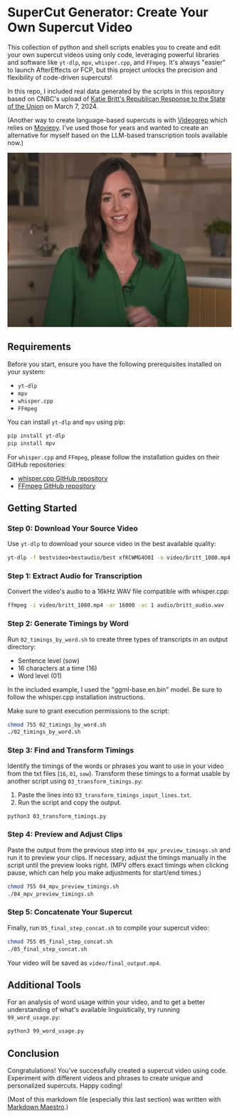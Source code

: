 # SuperCut Generator: Create Your Own Supercut Video

This collection of python and shell scripts enables you to create and edit your own supercut videos using only code, leveraging powerful libraries and software like `yt-dlp`, `mpv`, `whisper.cpp`, and `FFmpeg`. It's always "easier" to launch AfterEffects or FCP, but this project unlocks the precision and flexibility of code-driven supercuts!

In this repo, I included real data generated by the scripts in this repository based on CNBC's upload of [Katie Britt's Republican Response to the State of the Union](https://www.youtube.com/watch?v=xfKCWMG4O0I) on March 7, 2024.

(Another way to create language-based supercuts is with [Videogrep](https://github.com/antiboredom/videogrep) which relies on [Moviepy](https://zulko.github.io/moviepy/). I've used those for years and wanted to create an alternative for myself based on the LLM-based transcription tools available now.)

<a href="https://www.youtube.com/watch?v=h3QYCayLHtg">
	<img src="britt.png" alt="Britt's Republican Response" width="550" height="392"/>
</a>

## Requirements

Before you start, ensure you have the following prerequisites installed on your system:

- `yt-dlp`
- `mpv`
- `whisper.cpp`
- `FFmpeg`

You can install `yt-dlp` and `mpv` using pip:

```bash
pip install yt-dlp
pip install mpv
```

For `whisper.cpp` and `FFmpeg`, please follow the installation guides on their GitHub repositories:

- [whisper.cpp GitHub repository](https://github.com/ggerganov/whisper.cpp)
- [FFmpeg GitHub repository](https://github.com/FFmpeg/FFmpeg)

## Getting Started

### Step 0: Download Your Source Video

Use `yt-dlp` to download your source video in the best available quality:

```bash
yt-dlp -f bestvideo+bestaudio/best xfKCWMG4O0I -o video/britt_1080.mp4
```

### Step 1: Extract Audio for Transcription

Convert the video's audio to a 16kHz WAV file compatible with whisper.cpp:

```bash
ffmpeg -i video/britt_1080.mp4 -ar 16000 -ac 1 audio/britt_audio.wav
```

### Step 2: Generate Timings by Word

Run `02_timings_by_word.sh` to create three types of transcripts in an output directory:

- Sentence level (sow)
- 16 characters at a time (16)
- Word level (01)

In the included example, I used the "ggml-base.en.bin" model. Be sure to follow the whisper.cpp installation instructions.

Make sure to grant execution permissions to the script:

```bash
chmod 755 02_timings_by_word.sh
./02_timings_by_word.sh
```

### Step 3: Find and Transform Timings

Identify the timings of the words or phrases you want to use in your video from the txt files (`16`, `01`, `sow`). Transform these timings to a format usable by another script using `03_transform_timings.py`:

1. Paste the lines into `03_transform_timings_input_lines.txt`.
2. Run the script and copy the output.

```bash
python3 03_transform_timings.py
```

### Step 4: Preview and Adjust Clips

Paste the output from the previous step into `04_mpv_preview_timings.sh` and run it to preview your clips. If necessary, adjust the timings manually in the script until the preview looks right. (MPV offers exact timings when clicking pause, which can help you make adjustments for start/end times.)

```bash
chmod 755 04_mpv_preview_timings.sh
./04_mpv_preview_timings.sh
```

### Step 5: Concatenate Your Supercut

Finally, run `05_final_step_concat.sh` to compile your supercut video:

```bash
chmod 755 05_final_step_concat.sh
./05_final_step_concat.sh
```

Your video will be saved as `video/final_output.mp4`.

## Additional Tools

For an analysis of word usage within your video, and to get a better understanding of what's available linguistically, try running `99_word_usage.py`:

```bash
python3 99_word_usage.py
```

## Conclusion

Congratulations! You've successfully created a supercut video using code. Experiment with different videos and phrases to create unique and personalized supercuts. Happy coding! 

(Most of this markdown file (especially this last section) was written with [Markdown Maestro](https://chat.openai.com/g/g-hCcO6EWyp-markdown-maestro).)